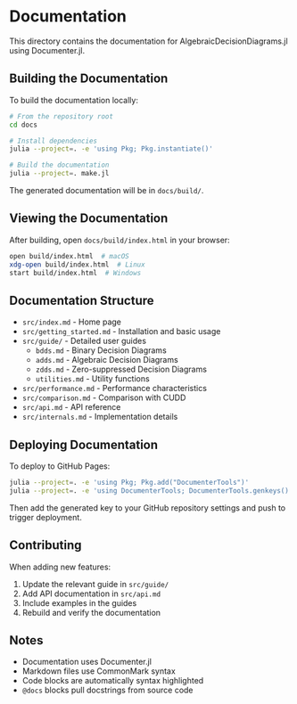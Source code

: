 # Documentation

This directory contains the documentation for AlgebraicDecisionDiagrams.jl using Documenter.jl.

## Building the Documentation

To build the documentation locally:

```bash
# From the repository root
cd docs

# Install dependencies
julia --project=. -e 'using Pkg; Pkg.instantiate()'

# Build the documentation
julia --project=. make.jl
```

The generated documentation will be in `docs/build/`.

## Viewing the Documentation

After building, open `docs/build/index.html` in your browser:

```bash
open build/index.html  # macOS
xdg-open build/index.html  # Linux
start build/index.html  # Windows
```

## Documentation Structure

- `src/index.md` - Home page
- `src/getting_started.md` - Installation and basic usage
- `src/guide/` - Detailed user guides
  - `bdds.md` - Binary Decision Diagrams
  - `adds.md` - Algebraic Decision Diagrams
  - `zdds.md` - Zero-suppressed Decision Diagrams
  - `utilities.md` - Utility functions
- `src/performance.md` - Performance characteristics
- `src/comparison.md` - Comparison with CUDD
- `src/api.md` - API reference
- `src/internals.md` - Implementation details

## Deploying Documentation

To deploy to GitHub Pages:

```bash
julia --project=. -e 'using Pkg; Pkg.add("DocumenterTools")'
julia --project=. -e 'using DocumenterTools; DocumenterTools.genkeys()'
```

Then add the generated key to your GitHub repository settings and push to trigger deployment.

## Contributing

When adding new features:
1. Update the relevant guide in `src/guide/`
2. Add API documentation in `src/api.md`
3. Include examples in the guides
4. Rebuild and verify the documentation

## Notes

- Documentation uses Documenter.jl
- Markdown files use CommonMark syntax
- Code blocks are automatically syntax highlighted
- `@docs` blocks pull docstrings from source code
